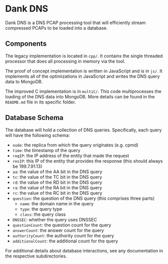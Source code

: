 # Dank DNS

Dank DNS is a DNS PCAP processing tool that will efficiently stream compressed
PCAPs to be loaded into a database.

## Components

The legacy implementation is located in `cpp/`. It contains the single threaded
processor that does all processing in memory via the tool.

The proof of concept implementation is written in JavaScript and is in `js/`. It
implements all of the optimizations in JavaScript and writes the DNS query data
to MongoDB.

The improved C implementation is in `multiC/`. This code multiprocesses the
loading of the DNS data into MongoDB. More details can be found in the
`README.md` file in its specific folder.

## Database Schema
The database will hold a collection of DNS queries. Specifically, each query
will have the following schema:

  - `node`: the replica from which the query originates (e.g. cpmd)
  - `time`: the timestamp of the query
  - `reqIP`: the IP address of the entity that made the request
  - `resIP`: this IP of the entity that provides the response (this should
always be 199.7.91.13)
  - `aa`: the value of the AA bit in the DNS query
  - `tc`: the value of the TC bit in the DNS query
  - `rd`: the value of the RD bit in the DNS query
  - `ra`: the value of the RA bit in the DNS query
  - `rc`: the value of the RC bit in the DNS query
  - `question`: the question of the DNS query (this comprises three parts)
    - `name`: the domain name in the query
    - `type`: the query type
    - `class`: the query class
  - `DNSSEC`: whether the query uses DNSSEC
  - `questionCount`: the question count for the query
  - `answerCount`: the answer count for the query
  - `authorityCount`: the authority count for the query
  - `additionalCount`: the additional count for the query

For additional details about database interactions, see any documentation in
the respective subdirectories.

